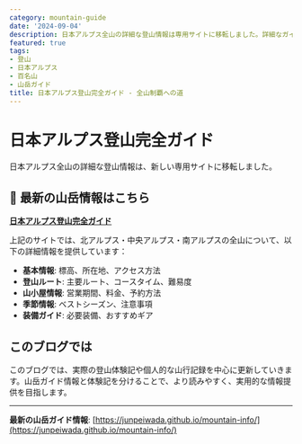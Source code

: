 ```yaml
---
category: mountain-guide
date: '2024-09-04'
description: 日本アルプス全山の詳細な登山情報は専用サイトに移転しました。詳細なガイド情報は新しいサイトでご確認ください。
featured: true
tags:
- 登山
- 日本アルプス
- 百名山
- 山岳ガイド
title: 日本アルプス登山完全ガイド - 全山制覇への道
---
```


# 日本アルプス登山完全ガイド

日本アルプス全山の詳細な登山情報は、新しい専用サイトに移転しました。

## 📍 最新の山岳情報はこちら

**[日本アルプス登山完全ガイド](https://junpeiwada.github.io/mountain-info/)**

上記のサイトでは、北アルプス・中央アルプス・南アルプスの全山について、以下の詳細情報を提供しています：

- **基本情報**: 標高、所在地、アクセス方法
- **登山ルート**: 主要ルート、コースタイム、難易度
- **山小屋情報**: 営業期間、料金、予約方法
- **季節情報**: ベストシーズン、注意事項
- **装備ガイド**: 必要装備、おすすめギア

## このブログでは

このブログでは、実際の登山体験記や個人的な山行記録を中心に更新していきます。山岳ガイド情報と体験記を分けることで、より読みやすく、実用的な情報提供を目指します。

---

**最新の山岳ガイド情報**: [https://junpeiwada.github.io/mountain-info/](https://junpeiwada.github.io/mountain-info/)